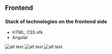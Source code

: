 
## Frontend

### Stack of technologies on the frontend side

* HTML, CSS ofk 
* Angular 

![alt text](https://i.imgur.com/v1zCNUV.png)
![alt text](https://i.imgur.com/eyk5sba.png)
![alt text](https://i.imgur.com/HN8tpjP.png)




